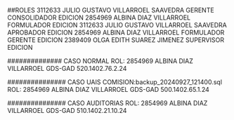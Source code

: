 ##ROLES
	3112633	JULIO GUSTAVO VILLARROEL SAAVEDRA	GERENTE CONSOLIDADOR 	EDICION
	2854969	ALBINA DIAZ VILLARROEL			FORMULADOR 	EDICION
	3112633	JULIO GUSTAVO VILLARROEL SAAVEDRA	APROBADOR 	EDICION
	2854969	ALBINA DIAZ VILLARROEL			FORMULADOR GERENTE 	EDICION
	2389409	OLGA EDITH SUAREZ JIMENEZ		SUPERVISOR 	EDICION

############## CASO NORMAL
ROL: 2854969	ALBINA DIAZ VILLARROEL
GDS-GAD
520.1402.76.2.24


############### CASO UAIS COMISION:backup_20240927_121400.sql
ROL: 2854969	ALBINA DIAZ VILLARROEL
GDS-GAD
500.1402.65.1.24


############### CASO AUDITORIAS
ROL: 2854969	ALBINA DIAZ VILLARROEL
GDS-GAD
510.1402.21.10.24





